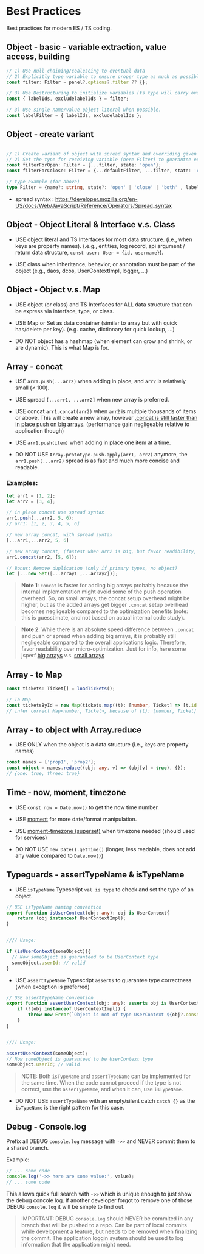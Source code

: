 # Best Practices 

Best practices for modern ES / TS coding. 


## Object - basic - variable extraction, value access, building

```ts
// 1) Use null chaining/coalescing to eventual data
// 2) Explicitly type variable to ensure proper type as much as possible
const filter: Filter = panel?.options?.filter ?? {};

// 3) Use Destructuring to initialize variables (ts type will carry over)
const { labelIds, excludelabelIds } = filter;

// 3) Use single name/value object literal when possible.
const labelFilter = { labelIds, excludelabelIds };
```


## Object - create variant

```ts

// 1) Create variant of object with spread syntax and overriding given property
// 2) Set the type for receiving variable (here Filter) to guarantee expected type
const filterForOpen: Filter = {...filter, state: 'open'};
const filterForColose: Filter = {...defaultFilter, ...filter, state: 'close'};

// type example (for above)
type Filter = {name?: string, state?: 'open' | 'close' | 'both' , labelIds?: number[] }; // type example
```

- spread syntax : https://developer.mozilla.org/en-US/docs/Web/JavaScript/Reference/Operators/Spread_syntax


## Object - Object Literal & Interface v.s. Class

- USE object literal and TS Interfaces for most data structure. (i.e., when keys are property names). (.e.g., entities, log record, api argument / return data structure, `const user: User = {id, username}`).

- USE class when inheritance, behavior, or annotation must be part of the object (e.g., daos, dcos, UserContextImpl, logger, ...)


## Object - Object v.s. Map

- USE object (or class) and TS Interfaces for ALL data structure that can be express via interface, type, or class. 

- USE Map or Set as data container (similar to array but with quick has/delete per key). (e.g. cache, dictionary for quick lookup, ...)

- DO NOT object has a hashmap (when element can grow and shrink, or are dynamic). This is what Map is for. 


## Array - concat 

- USE `arr1.push(...arr2)` when adding in place, and `arr2` is relatively small (< 100).

- USE spread `[...arr1, ...arr2]` when new array is preferred. 

- USE concat `arr1.concat(arr2)` when `arr2` is multiple thousands of items or above. This will create a new array, however [.concat is still faster than in place push on big arrays](https://jsperf.com/big-array-concat-spread-push). (performance gain negligeable relative to application though)

- USE `arr1.push(item)` when adding in place one item at a time.

- DO NOT USE `Array.prototype.push.apply(arr1, arr2)` anymore, the `arr1.push(...arr2)` spread is as fast and much more concise and readable.

### Examples:


```ts
let arr1 = [1, 2];
let arr2 = [3, 4];

// in place concat use spread syntax
arr1.push(...arr2, 5, 6);
// arr1: [1, 2, 3, 4, 5, 6]

// new array concat, with spread syntax
[...arr1,...arr2, 5, 6] 

// new array concat, (fastest when arr2 is big, but favor readibility, nano-optimization at best)
arr1.concat(arr2, [5, 6]);

// Bonus: Remove duplication (only if primary types, no object)
let [...new Set([...array1 ,...array2])];
```

> **Note 1**: `concat` is faster for adding big arrays probably because the internal implementation might avoid some of the push operation overhead. So, on small arrays, the concat setup overhead might be higher, but as the added arrays get bigger `.concat` setup overhead becomes negligeable compared to the optimization benefits (note: this is guesstimate, and not based on actual internal code study).

> **Note 2**: While there is an absolute speed difference between `.concat` and push or spread when adding big arrays, it is probably still negligeable compared to the overall applications logic. Therefore, favor readability over micro-optimization. Just for info, here some jsperf [big arrays](https://jsperf.com/big-array-concat-spread-push) v.s. [small arrays](https://jsperf.com/small-array-concat-spread-push)


## Array - to Map

```ts
const tickets: Ticket[] = loadTickets();

// To Map
const ticketsById = new Map(tickets.map((t): [number, Ticket] => [t.id!, t])); 
// infer correct Map<number, Ticket>, because of (t): [number, Ticket] 

```

## Array - to object with Array.reduce

- USE ONLY when the object is a data structure (i.e., keys are property names)

```ts
const names = ['prop1', 'prop2'];
const object = names.reduce((obj: any, v) => (obj[v] = true), {}); 
// {one: true, three: true}
```

## Time - now, moment, timezone

- USE `const now = Date.now()` to get the now time number. 

- USE [moment](https://www.npmjs.com/package/moment) for more date/format manipulation. 

- USE [moment-timezone (superset)](https://www.npmjs.com/package/moment-timezone) when timezone needed (should used for services)

- DO NOT USE `new Date().getTime()` (longer, less readable, does not add any value compared to `Date.now()`)


## Typeguards - assertTypeName & isTypeName

- USE `isTypeName` Typescript `val is type` to check and set the type of an object.
```ts
// USE isTypeName naming convention
export function isUserContext(obj: any): obj is UserContext{
	return (obj instanceof UserContextImpl);
}


//// Usage:

if (isUserContext(someObject)){
  // Now someObject is guaranteed to be UserContext type
  someObject.userId; // valid
}
```

- USE `assertTypeName` Typescript `asserts` to guarantee type correctness (when exception is preferred)

```ts
// USE assertTypeName convention
export function assertUserContext(obj: any): asserts obj is UserContext {
	if (!(obj instanceof UserContextImpl)) {
		throw new Error(`Object is not of type UserContext ${obj?.constructor.name}`);
	}
}


//// Usage:

assertUserContext(someObject);
// Now someObject is guaranteed to be UserContext type
someObject.userId; // valid
```

> NOTE: Both `isTypeName` and `assertTypeName` can be implemented for the same time. When the code cannot proceed if the type is not correct, use the `asserTypeName`, and when it can, use `isTypeName`. 

- DO NOT USE `assertTypeName` with an empty/silent catch `catch {}` as the `isTypeName` is the right pattern for this case. 


## Debug - Console.log

Prefix all DEBUG `console.log` message with `->>` and NEVER commit them to a shared branch. 

Example: 

```ts
// ... some code
console.log('->> here are some value:', value);
// ... some code
```

This allows quick full search with `->>` which is unique enough to just show the debug concole log. If another developer forgot to remove one of those DEBUG `console.log` it will be simple to find out. 

> IMPORTANT: DEBUG `console.log` should NEVER be commited in any branch that will be pushed to a repo. Can be part of local commits while development a feature, but needs to be removed when finalizing the commit. The application loggin system should be used to log information that the application might need. 

